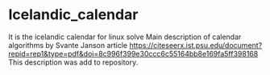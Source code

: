# Icelandic_calendar
It is the icelandic calendar for linux solve
Main description of calendar algorithms by Svante Janson article https://citeseerx.ist.psu.edu/document?repid=rep1&type=pdf&doi=8c996f399e30ccc6c55164bb8e169fa5ff398168
This description was add to repository.
